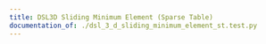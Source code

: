 ```yaml
---
title: DSL3D Sliding Minimum Element (Sparse Table)
documentation_of: ./dsl_3_d_sliding_minimum_element_st.test.py
---
```


